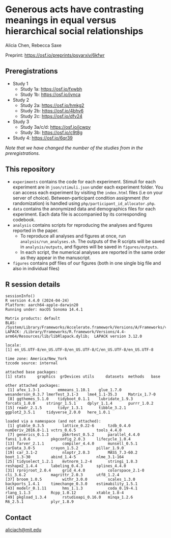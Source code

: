 # Generous acts have contrasting meanings in equal versus hierarchical social relationships

Alicia Chen, Rebecca Saxe

Preprint: https://osf.io/preprints/psyarxiv/6kfwr

## Preregistrations

- Study 1
    - Study 1a: https://osf.io/fxwbh
    - Study 1b: https://osf.io/jvnca
- Study 2
    - Study 2a: https://osf.io/hmkg2
    - Study 2b: https://osf.io/4bhv6
    - Study 2c: https://osf.io/dfv24
- Study 3
    - Study 3a/c/d: https://osf.io/jcwpy
    - Study 3b: https://osf.io/c9t8g
- Study 4: https://osf.io/6qr39

*Note that we have changed the number of the studies from in the preregistrations.*

## This repository

- `experiments` contains the code for each experiment. Stimuli for each experiment are in `json/stimuli.json` under each experiment folder. You can access each experiment by visiting the `index.html` files (i.e on your server of choice). Between-participant condition assignment (for randomization) is handled using `php/participant_id_allocator.php`.
- `data` contains the anonymized data and demographics files for each experiment. Each data file is accompanied by its corresponding codebook.
- `analysis` contains scripts for reproducing the analyses and figures reported in the paper.
    - To reproduce all analyses and figures at once, run `analysis/run_analyses.sh`. The outputs of the R scripts will be saved in `analysis/outputs`, and figures will be saved in `figures/outputs`.
    - In each script, the numerical analyses are reported in the same order as they appear in the manuscript.
- `figures` contains pdf files of our figures (both in one single big file and also in individual files)


## R session details

```{r}
sessionInfo()
R version 4.4.0 (2024-04-24)
Platform: aarch64-apple-darwin20
Running under: macOS Sonoma 14.4.1

Matrix products: default
BLAS:   /System/Library/Frameworks/Accelerate.framework/Versions/A/Frameworks/vecLib.framework/Versions/A/libBLAS.dylib
LAPACK: /Library/Frameworks/R.framework/Versions/4.4-arm64/Resources/lib/libRlapack.dylib;  LAPACK version 3.12.0

locale:
[1] en_US.UTF-8/en_US.UTF-8/en_US.UTF-8/C/en_US.UTF-8/en_US.UTF-8

time zone: America/New_York
tzcode source: internal

attached base packages:
[1] stats     graphics  grDevices utils     datasets  methods   base

other attached packages:
 [1] afex_1.3-1        emmeans_1.10.1    glue_1.7.0        wesanderson_0.3.7 lmerTest_3.1-3    lme4_1.1-35.3     Matrix_1.7-0
 [8] ggthemes_5.1.0    tidyboot_0.1.1    lubridate_1.9.3   forcats_1.0.0     stringr_1.5.1     dplyr_1.1.4       purrr_1.0.2
[15] readr_2.1.5       tidyr_1.3.1       tibble_3.2.1      ggplot2_3.5.1     tidyverse_2.0.0   here_1.0.1

loaded via a namespace (and not attached):
 [1] gtable_0.3.5        lattice_0.22-6      tzdb_0.4.0          numDeriv_2016.8-1.1 vctrs_0.6.5         tools_4.4.0
 [7] generics_0.1.3      pbkrtest_0.5.2      parallel_4.4.0      fansi_1.0.6         pkgconfig_2.0.3     lifecycle_1.0.4
[13] farver_2.1.1        compiler_4.4.0      munsell_0.5.1       carData_3.0-5       crayon_1.5.2        pillar_1.9.0
[19] car_3.1-2           nloptr_2.0.3        MASS_7.3-60.2       boot_1.3-30         abind_1.4-5         nlme_3.1-164
[25] tidyselect_1.2.1    mvtnorm_1.2-4       stringi_1.8.3       reshape2_1.4.4      labeling_0.4.3      splines_4.4.0
[31] rprojroot_2.0.4     grid_4.4.0          colorspace_2.1-0    cli_3.6.2           magrittr_2.0.3      utf8_1.2.4
[37] broom_1.0.5         withr_3.0.0         scales_1.3.0        backports_1.4.1     timechange_0.3.0    estimability_1.5.1
[43] modelr_0.1.11       hms_1.1.3           coda_0.19-4.1       rlang_1.1.3         Rcpp_1.0.12         xtable_1.8-4
[49] pkgload_1.3.4       rstudioapi_0.16.0   minqa_1.2.6         R6_2.5.1            plyr_1.8.9
```


## Contact

aliciach@mit.edu

